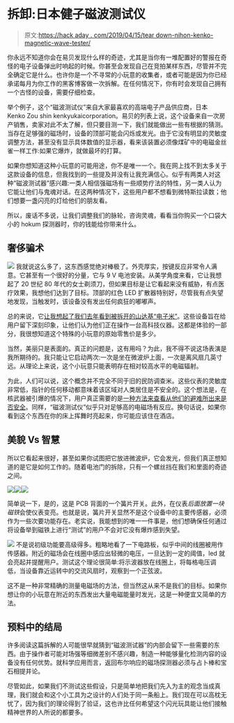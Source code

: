 # 拆卸:日本健子磁波测试仪

> 原文:[https://hack aday . com/2019/04/15/tear down-nihon-kenko-magnetic-wave-tester/](https://hackaday.com/2019/04/15/teardown-nihon-kenko-magnetic-wave-tester/)

你永远不知道你会在易贝发现什么样的奇迹，尤其是当你有一堆配置好的警报在奇怪的电子设备弹出时响起的时候。你甚至会发现自己在竞拍某样东西，尽管并不完全确定它是什么。也许你是一个不寻常的小玩意的收集者，或者可能是因为你已经承诺每月为你工作的黑客博客做一次拆解。在任何情况下，你有时会发现自己拥有一个古怪的设备，需要仔细检查。

举个例子，这个“磁波测试仪”来自大家最喜欢的高端电子产品供应商，日本 Kenko Zou shin kenkyukaicorporation。易贝的列表上说，这个设备来自一次房产销售，卖家对此不太了解，但只要目测一下，我们就能做出一些有根据的猜测。当存在足够强的磁场时，设备的顶部可能会闪烁或发光。由于它没有明显的灵敏度调整方法，甚至没有显示具体数值的显示器，看来该装置必须像煤矿中的电磁金丝雀一样工作:如果它爆炸，就做最坏的打算。

如果你想知道这种小玩意的可能用途，你不是唯一一个。我在网上找不到太多关于这款设备的信息，但我找到的一些提及并没有让我充满信心。似乎有两类人对这种“磁波测试器”感兴趣:一类人相信强磁场有一些顺势疗法的特性，另一类人认为它能让他们与鬼魂对话。在这两种情况下，这些用户都不想看到微特斯拉读数；他们想要一盏闪亮的灯给他们的朋友看。

所以，废话不多说，让我们调整我们的脉轮，咨询灵魂，看看当你购买一个口袋大小的 hokum 探测器时，你的钱能给你带来什么。

## 奢侈骗术

[![](../Images/cf5f5251ab2f8b59788e4084f56d0ac6.png)](https://hackaday.com/wp-content/uploads/2019/03/wavetester_close.jpg) 我就说这么多了，这东西感觉绝对棒极了。外壳厚实，按键反应非常令人满意。它甚至有一个很好的分量，它与 9 V 电池安装。从美学角度来看，它让我想起了 20 世纪 80 年代的女士剃须刀，但如果目标是让它看起来没有威胁，有点医疗效果，我想他们达到了目标。顶部的红色 LED 扩散器特别好，尽管我有点失望地发现，当触发时，该设备没有发出任何疯狂的嘟嘟声。

总的来说，它[让我想起了我们去年看到被拆开的山达基“电子米”](https://hackaday.com/2018/07/19/whats-inside-a-scientology-e-meter/)。这些设备旨在给用户留下深刻印象，让他们认为他们正在操作一台高科技仪器。这都是体验的一部分，我很想知道这个特殊的小玩意的原始零售价是多少。

当然，美丽只是表面的。真正的问题是，这有用吗？为此，我不得不说这场表演是我所期待的。我只能让它启动两次:一次是坐在微波炉上面，一次是离风扇几英寸远。从理论上来说，这个小玩意只能表明存在相对较高水平的电磁辐射。

为此，人们可以说，这个概念并不完全不同于旧的民防调查米。这些仪表的灵敏度非常低，指针的任何移动都意味着该区域对人类居住是不安全的。这个想法是，在核武器被引爆的情况下，用户真正需要的是[一种方法来查看从他们的避难所出来是否安全](https://hackaday.com/2016/11/09/retrotechtacular-walt-builds-a-family-fallout-shelter/)。同样，“磁波测试仪”似乎只对足够高的电磁场有反应。换句话说，如果你看到这个东西在你的床上挥舞时亮起来，你可能应该住在酒店。

## 美貌 Vs 智慧

所以它看起来很好，甚至如果你试图把它放进微波炉，它会发光，但我们真正想知道的是它是如何工作的。随着电池门的拆除，只有一个螺丝挡在我们和里面的奇迹之间。

[![](../Images/bb111e1d3694a0e990dbb30ff1588059.png)](https://hackaday.com/2019/04/15/teardown-nihon-kenko-magnetic-wave-tester/wavetester_pcb1/)[![](../Images/563ffd3eadab263188c84e16a36d6c96.png)](https://hackaday.com/2019/04/15/teardown-nihon-kenko-magnetic-wave-tester/wavetester_pcb2/)[![](../Images/954f581a0b64c6ef3f362616933cbb52.png)](https://hackaday.com/2019/04/15/teardown-nihon-kenko-magnetic-wave-tester/wavetester_pcb3/)

简单说一下，是的，这是 PCB 背面的一个簧片开关。此外，在仪表*后面放置一块磁铁*会使仪表变亮。也就是说，簧片开关显然不是这个设备中的主要传感器，必须作为一些次要功能存在。老实说，我能想到的唯一一件事是，他们想确保任何通过将设备举到磁铁上进行“测试”的用户不会对它没有爆炸感到失望。

[![](../Images/219d2bc8cfbd96e34724d55fcff17370.png)](https://hackaday.com/wp-content/uploads/2019/03/wavetester_wave-1.png) 不是说初级功能要高级得多。粗略地看了一下电路板，似乎中间的线圈被用作传感器。附近的磁场会在线圈中感应出轻微的电压，一旦达到一定的阈值，led 就会亮起并提醒用户。测试这个理论很简单:将示波器放在线圈上，将每格电压调低，当设备靠近运转中的交流风扇时，观察到一个正弦波。

这不是一种非常精确的测量电磁场的方法，但当然这从来不是我们的目标。如果你想让你的小玩意在附近的东西发出大量电磁能量时发光，这是一种便宜又简单的方法。

## 预料中的结局

许多阅读这篇拆解的人可能很早就猜到“磁波测试器”的内部会留下一些需要的东西。由于操作者可能对场强等细微差别不感兴趣，制造一种能够量化检测内容的设备没有任何优势。就科学应用而言，返回布尔响应的磁场探测器必须与占卜棒和宝石相提并论。

尽管如此，如果我们不测试这些假设，只是简单地把我们先入为主的观念当成真理，我们就会和这个小工具为之设计的人们处于同一条船上。我们现在可以高枕无忧了，因为我们的理论得到了验证，这也许比任何希望这个闪光玩具能让他们接触精神世界的人所说的都要多。